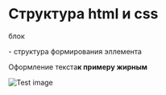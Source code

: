 # Структура html и css

<p> блок </p> - структура формирования эллемента
<p> Оформление текста<strong>к примеру жирным </strong></p>

<html>
    <head>
    <meta charset = "utf-8">
    <title>Моя первая страница</title>
    </head>
    <body>
    <img scr = "https://s3.amazonaws.com/images.seroundtable.com/google-rainbow-texture-1491566442.jpg" alt = "Test image">
    </body>
</html>